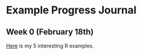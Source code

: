 # Example Progress Journal

## Week 0 (February 18th)

[Here](files/interesting_examples.html) is my 5 interesting R examples.
